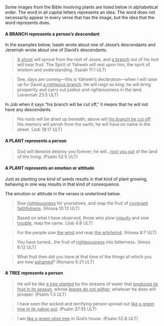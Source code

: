 

Some images from the Bible involving plants are listed below in alphabetical order. The word in all capital letters represents an idea. The word does not necessarily appear in every verse that has the image, but the idea that the word represents does.


#### A BRANCH represents a person’s descendant

In the examples below, Isaiah wrote about one of Jesse’s descendants and Jeremiah wrote about one of David’s descendants.
> <u>A shoot</u> will sprout from the root of Jesse, and <u>a branch</u> out of his root will bear fruit.
> The Spirit of Yahweh will rest upon him, the spirit of wisdom and understanding. (Isaiah 11:1 ULT)

> See, days are coming—this is Yahweh’s declaration—when I will raise up for David <u>a righteous branch</u>.
> He will reign as king; he will bring prosperity and carry out justice and righteousness in the land. (Jeremiah 23:5 ULT)

In Job when it says “his branch will be cut off,” it means that he will not have any descendants.

> His roots will be dried up beneath;
> above will <u>his branch be cut off</u>.
> His memory will perish from the earth;
> he will have no name in the street. (Job 18:17 ULT)


#### A PLANT represents a person

> God will likewise destroy you forever; he will…<u>root you out</u> of the land of the living. (Psalm 52:5 ULT)


#### A PLANT represents an emotion or attitude

Just as planting one kind of seeds results in that kind of plant growing, behaving in one way results in that kind of consequence.

The emotion or attitude in the verses is underlined below.
> Sow <u>righteousness</u> for yourselves, and reap the fruit of <u>covenant faithfulness</u>. (Hosea 10:12 ULT)

> Based on what I have observed, those who plow <u>iniquity</u> and sow <u>trouble</u>, reap the same. (Job 4:8 ULT) 

> For the people sow <u>the wind</u> and reap <u>the whirlwind</u>. (Hosea 8:7 ULT)

> You have turned…the fruit of <u>righteousness</u> into bitterness. (Amos 6:12 ULT) 

> What fruit then did you have at that time of the things of which you are now <u>ashamed</u>? (Romans 6:21 ULT)


#### A TREE represents a person

> He will be like <u>a tree planted</u> by the streams of water that <u>produces its fruit in its season</u>, whose <u>leaves do not wither</u>; whatever he does will prosper. (Psalm 1:3 ULT)

> I have seen the wicked and terrifying person spread out <u>like a green tree in its native soil</u>. (Psalm 37:35 ULT) 

> I am <u>like a green olive tree</u> in God’s house. (Psalm 52:8 ULT)

